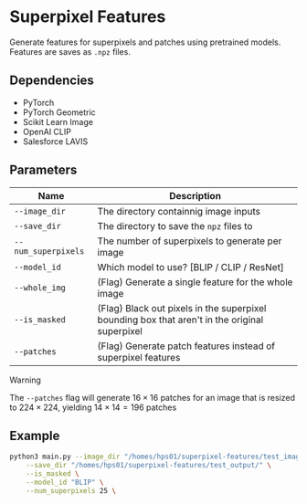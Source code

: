 # Superpixel Features

Generate features for superpixels and patches using pretrained models. Features are saves as `.npz` files.

## Dependencies

- PyTorch
- PyTorch Geometric
- Scikit Learn Image
- OpenAI CLIP
- Salesforce LAVIS

## Parameters

| Name | Description |
|--|--|
| `--image_dir` | The directory containnig image inputs |
| `--save_dir` | The directory to save the `npz` files to |
| `--num_superpixels` | The number of superpixels to generate per image |
| `--model_id` | Which model to use? [BLIP / CLIP / ResNet] |
| `--whole_img` | (Flag) Generate a single feature for the whole image |
| `--is_masked` | (Flag) Black out pixels in the superpixel bounding box that aren't in the original superpixel |
| `--patches` | (Flag) Generate patch features instead of superpixel features |

> [!WARNING]
> The `--patches` flag will generate $16 \times 16$ patches for an image that is resized to $224 \times 224$, yielding $14 \times 14 = 196$ patches

## Example

```bash
python3 main.py --image_dir "/homes/hps01/superpixel-features/test_images" \
    --save_dir "/homes/hps01/superpixel-features/test_output/" \
    --is_masked \
    --model_id "BLIP" \
    --num_superpixels 25 \
```
